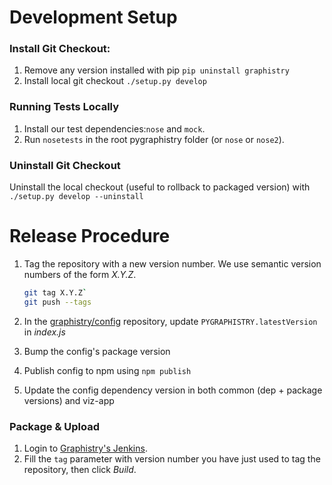 # Development Setup
### Install Git Checkout:

1. Remove any version installed with pip
    `pip uninstall graphistry`
2. Install local git checkout
	`./setup.py develop`

### Running Tests Locally

1. Install our test dependencies:`nose` and `mock`.
2. Run `nosetests` in the root pygraphistry folder (or `nose` or `nose2`).

### Uninstall Git Checkout

Uninstall the local checkout (useful to rollback to packaged version) with `./setup.py develop --uninstall`

# Release Procedure
1. Tag the repository with a new version number. We use semantic version numbers of the form *X.Y.Z*.

	```sh
	git tag X.Y.Z`
	git push --tags
	```

2. In the [graphistry/config](https://github.com/graphistry/config) repository, update `PYGRAPHISTRY.latestVersion` in *index.js*
3. Bump the config's package version
4. Publish config to npm using `npm publish`
5. Update the config dependency version in both common (dep + package versions) and viz-app

### Package & Upload
1. Login to [Graphistry's Jenkins](http://deploy.graphistry.com/view/Package/job/Package%20PyGraphistry%20to%20PIP/build).
2. Fill the `tag` parameter with version number you have just used to tag the repository, then click *Build*.
